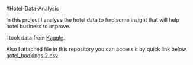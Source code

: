 
#Hotel-Data-Analysis

In this project I analyse the hotel data to find some insight that will help hotel business to improve.

I took data from [Kaggle](https://www.kaggle.com).

Also I attached file in this repository you can access it by quick link below. 
[hotel_bookings 2.csv](https://github.com/Engineer-Aman/Hotel-Data-Analysis/files/11010542/hotel_bookings.2.csv)
